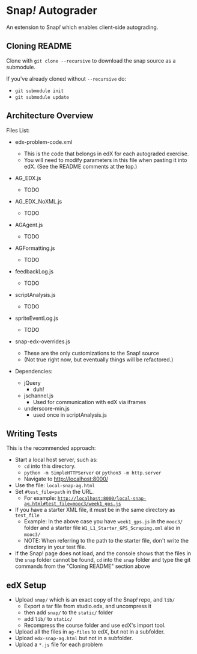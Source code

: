 # Snap<em>!</em>  Autograder

An extension to Snap<em>!</em> which enables client-side autograding.

## Cloning __README__
Clone with `git clone --recursive` to download the snap source as a submodule.

If you've already cloned without `--recursive` do:

* `git submodule init`
* `git submodule update`

## Architecture Overview

Files List:

* edx-problem-code.xml
	* This is the code that belongs in edX for each autograded exercise.
	* You will need to modify parameters in this file when pasting it into edX. (See the README comments at the top.)
* AG_EDX.js
	* TODO
* AG_EDX_NoXML.js
	* TODO
* AGAgent.js
	* TODO
* AGFormatting.js
	* TODO
* feedbackLog.js
	* TODO
* scriptAnalysis.js
	* TODO
* spriteEventLog.js
	* TODO
* snap-edx-overrides.js
    * These are the only customizations to the Snap! source
    * (Not true right now, but eventually things will be refactored.)

* Dependencies:
    * jQuery
        * duh!
    * jschannel.js
        * Used for communication with edX via iframes
    * underscore-min.js
        * used once in scriptAnalysis.js

## Writing Tests
This is the recommended approach:

* Start a local host server, such as:
	* `cd` into this directory.
	* `python -m SimpleHTTPServer` or `python3 -m http.server`
	* Navigate to [http://localhost:8000/](http://localhost:8000/)
* Use the file: `local-snap-ag.html`
* Set `#test_file=path` in the URL.
	* For example:  [`http://localhost:8000/local-snap-ag.html#test_file=mooc3/week1_gps.js`](http://localhost:8000/snap_autograder/local-snap-ag.html#test_file=mooc3/week1_gps.js)
* If you have a starter XML file, it must be in the same directory as `test_file`
	* Example: In the above case you have `week1_gps.js` in the `mooc3/` folder and a starter file `W1_L1_Starter_GPS_Scraping.xml` also in `mooc3/`
	* NOTE: When referring to the path to the starter file, don't write the directory in your test file.
* If the Snap! page does not load, and the console shows that the files in the `snap` folder cannot be found, `cd` into the `snap` folder and type the git commands from the "Cloning README" section above
	

## edX Setup

* Upload `snap/` which is an exact copy of the Snap<em>!</em> repo, and `lib/`
	* Export a tar file from studio.edx, and uncompress it
	* then add `snap/` to the `static/` folder
	* add `lib/` to `static/`
	* Recompress the course folder and use edX's import tool.
* Upload all the files in `ag-files` to edX, but not in a subfolder.
* Upload `edx-snap-ag.html` but not in a subfolder.
* Upload a `*.js` file for each problem
